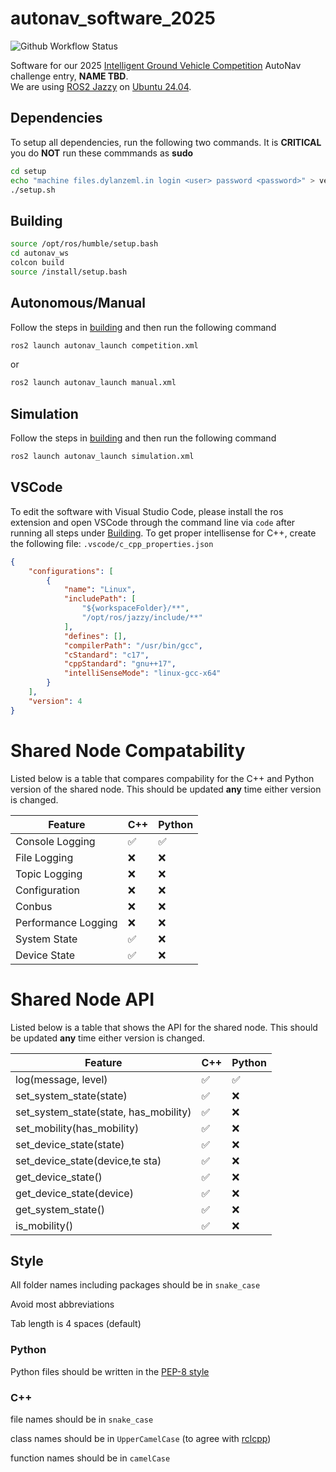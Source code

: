# autonav_software_2025

![Github Workflow Status](https://img.shields.io/github/actions/workflow/status/SoonerRobotics/autonav_software_2024/compile_run.yml)

Software for our 2025 [Intelligent Ground Vehicle Competition](http://www.igvc.org/) AutoNav challenge entry, **NAME TBD**.  
We are using [ROS2 Jazzy](https://docs.ros.org/en/jazzy/index.html) on [Ubuntu 24.04](https://releases.ubuntu.com/24.04/).

## Dependencies

To setup all dependencies, run the following two commands. It is **CRITICAL** you do **NOT** run these commmands as **sudo**
```bash
cd setup
echo "machine files.dylanzeml.in login <user> password <password>" > vectorsecrets.txt
./setup.sh
```

## Building

```bash
source /opt/ros/humble/setup.bash
cd autonav_ws
colcon build
source /install/setup.bash
```

## Autonomous/Manual

Follow the steps in [building](#building) and then run the following command
```bash
ros2 launch autonav_launch competition.xml
```
or
```bash
ros2 launch autonav_launch manual.xml
```

## Simulation

Follow the steps in [building](#building) and then run the following command
```bash
ros2 launch autonav_launch simulation.xml
```

## VSCode

To edit the software with Visual Studio Code, please install the ros extension and open VSCode through the command line via `code` after running all steps under [Building](#building). To get proper intellisense for C++, create the following file: `.vscode/c_cpp_properties.json`
```json
{
    "configurations": [
        {
            "name": "Linux",
            "includePath": [
                "${workspaceFolder}/**",
                "/opt/ros/jazzy/include/**"
            ],
            "defines": [],
            "compilerPath": "/usr/bin/gcc",
            "cStandard": "c17",
            "cppStandard": "gnu++17",
            "intelliSenseMode": "linux-gcc-x64"
        }
    ],
    "version": 4
}
```

# Shared Node Compatability

Listed below is a table that compares compability for the C++ and Python version of the shared node. This should be updated **any** time either version is changed.

| Feature | C++ | Python |
| ------- | --- | ------ |
| Console Logging | ✅ | ✅ |
| File Logging | ❌ | ❌ |
| Topic Logging | ❌ | ❌ |
| Configuration | ❌ | ❌ |
| Conbus | ❌ | ❌ |
| Performance Logging | ❌ | ❌ |
| System State | ✅ | ❌ |
| Device State | ✅ | ❌ |

# Shared Node API

Listed below is a table that shows the API for the shared node. This should be updated **any** time either version is changed.

| Feature | C++ | Python |
| ------- | --- | ------ |
| log(message, level) | ✅ | ✅ |
| set_system_state(state) | ✅ | ❌ |
| set_system_state(state, has_mobility) | ✅ | ❌ |
| set_mobility(has_mobility) | ✅ | ❌ |
| set_device_state(state) | ✅ | ❌ |
| set_device_state(device,te sta) | ✅ | ❌ |
| get_device_state() | ✅ | ❌ |
| get_device_state(device) | ✅ | ❌ |
| get_system_state() | ✅ | ❌ |
| is_mobility() | ✅ | ❌ |

## Style
All folder names including packages should be in `snake_case`

Avoid most abbreviations

Tab length is 4 spaces (default)

<!-- CMakeLists.txt and package.xml should follow the patterns found in [format_packages](https://github.com/SoonerRobotics/autonav_software_2024/tree/feat/particle_filter/scripts/format_package) -->

### Python
Python files should be written in the [PEP-8 style](https://peps.python.org/pep-0008/)

### C++
file names should be in `snake_case`

class names should be in `UpperCamelCase` (to agree with [rclcpp](https://docs.ros2.org/foxy/api/rclcpp/index.html))

function names should be in `camelCase`

